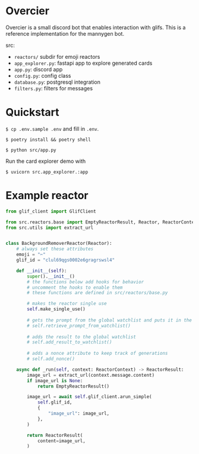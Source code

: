 # Overcier

Overcier is a small discord bot that enables interaction with glifs.
This is a reference implementation for the mannygen bot.

src:
- `reactors/` subdir for emoji reactors
- `app_explorer.py`: fastapi app to explore generated cards
- `app.py`: discord app
- `config.py`: config class
- `database.py`: postgresql integration
- `filters.py`: filters for messages

# Quickstart

`$ cp .env.sample .env` and fill in `.env`.

`$ poetry install && poetry shell`

`$ python src/app.py`

Run the card explorer demo with

`$ uvicorn src.app_explorer.:app`

# Example reactor

```python
from glif_client import GlifClient

from src.reactors.base import EmptyReactorResult, Reactor, ReactorContext, ReactorResult
from src.utils import extract_url


class BackgroundRemoverReactor(Reactor):
    # always set these attributes
    emoji = "✂️"
    glif_id = "clul69qgs0002e6gragrswsl4"

    def __init__(self):
        super().__init__()
        # the functions below add hooks for behavior
        # uncomment the hooks to enable them
        # these functions are defined in src/reactors/base.py

        # makes the reactor single use
        self.make_single_use()
        
        # gets the prompt from the global watchlist and puts it in the context
        # self.retrieve_prompt_from_watchlist()
        
        # adds the result to the global watchlist
        # self.add_result_to_watchlist()
        
        # adds a nonce attribute to keep track of generations
        # self.add_nonce()

    async def _run(self, context: ReactorContext) -> ReactorResult:
        image_url = extract_url(context.message.content)
        if image_url is None:
            return EmptyReactorResult()

        image_url = await self.glif_client.arun_simple(
            self.glif_id,
            {
                "image_url": image_url,
            },
        )

        return ReactorResult(
            content=image_url,
        )
```